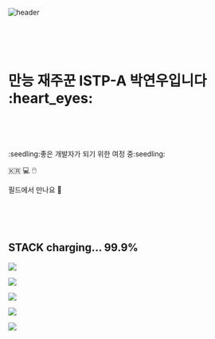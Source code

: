 ![header](https://capsule-render.vercel.app/api?type=blur&color=timeAuto&text=show!%20profile!&fontColor=d6ace6&fontSize=40)
<br>
<br>
<br>
<br>
<br>
<div>
  <h1>만능 재주꾼 ISTP-A 박연우입니다 :heart_eyes:</h1>
</div>
<br>
<br>
<br>
<div>
  <p>:seedling:좋은 개발자가 되기 위한 여정 중:seedling:</p>
  <p> 🇰🇷 💻 🖱️ </p>
  <p>필드에서 만나요 💌</p>
</div>
<br>
<br>
<br>
<div>
  <h2>STACK charging... 99.9%</h2>
  <p><img src="https://img.shields.io/badge/Python-3776AB?style=flat-square&logo=Python&logoColor=white"/> </p>
  <p><img src="https://img.shields.io/badge/JavasCript-F7DF1E?style=flat-square&logo=javascript&logoColor=white"/></p>
  <p><img src="https://img.shields.io/badge/flask-000000?style=flat-square&logo=flask&logoColor=white"/></p>
  <p><img src="https://img.shields.io/badge/django-092E20?style=flat-square&logo=django&logoColor=white"/></p>
  <p><img src="https://img.shields.io/badge/fastapi-009688?style=flat-square&logo=fastapi&logoColor=white"/></p>
</div>

